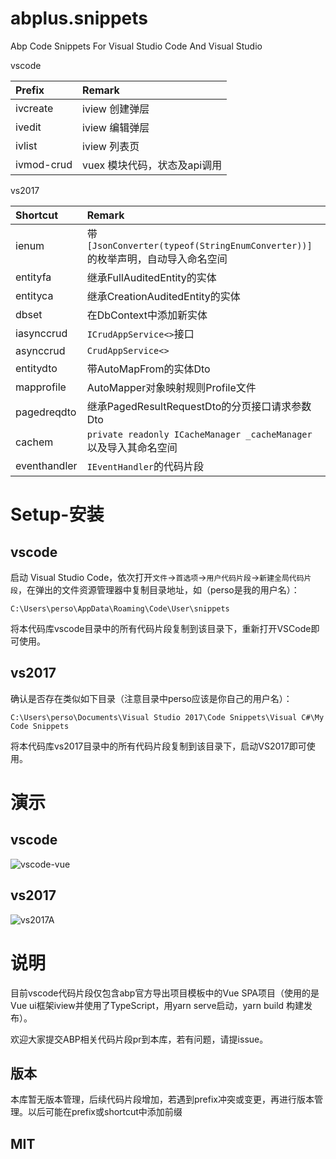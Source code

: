 # abplus.snippets

Abp Code Snippets For Visual Studio Code And Visual Studio

vscode  

| Prefix | Remark |
| :--------- | :-------- |
| ivcreate | iview 创建弹层 |
| ivedit | iview 编辑弹层 |
| ivlist | iview 列表页 |
| ivmod-crud | vuex 模块代码，状态及api调用 |  


vs2017

|Shortcut|Remark|  
|:---|:---|
|ienum|带 `[JsonConverter(typeof(StringEnumConverter))]`的枚举声明，自动导入命名空间 |
|entityfa|继承FullAuditedEntity的实体|
|entityca|继承CreationAuditedEntity的实体|
|dbset|在DbContext中添加新实体|
|iasynccrud|`ICrudAppService<>`接口|
|asynccrud|`CrudAppService<>`|
|entitydto|带AutoMapFrom的实体Dto|
|mapprofile|AutoMapper对象映射规则Profile文件|
|pagedreqdto|继承PagedResultRequestDto的分页接口请求参数Dto|
|cachem| `private readonly ICacheManager _cacheManager` 以及导入其命名空间 |
|eventhandler|`IEventHandler`的代码片段|

# Setup-安装 

## vscode

启动 Visual Studio Code，依次打开`文件`->`首选项`->`用户代码片段`->`新建全局代码片段`，在弹出的文件资源管理器中复制目录地址，如（perso是我的用户名）：

    C:\Users\perso\AppData\Roaming\Code\User\snippets

将本代码库vscode目录中的所有代码片段复制到该目录下，重新打开VSCode即可使用。

## vs2017

确认是否存在类似如下目录（注意目录中perso应该是你自己的用户名）：

    C:\Users\perso\Documents\Visual Studio 2017\Code Snippets\Visual C#\My Code Snippets

将本代码库vs2017目录中的所有代码片段复制到该目录下，启动VS2017即可使用。

# 演示

## vscode

![vscode-vue](vscode-vue.gif)

## vs2017

![vs2017A](vs2017A.gif)

# 说明

目前vscode代码片段仅包含abp官方导出项目模板中的Vue SPA项目（使用的是Vue ui框架iview并使用了TypeScript，用yarn serve启动，yarn build 构建发布）。

欢迎大家提交ABP相关代码片段pr到本库，若有问题，请提issue。

## 版本
本库暂无版本管理，后续代码片段增加，若遇到prefix冲突或变更，再进行版本管理。以后可能在prefix或shortcut中添加前缀

## MIT

